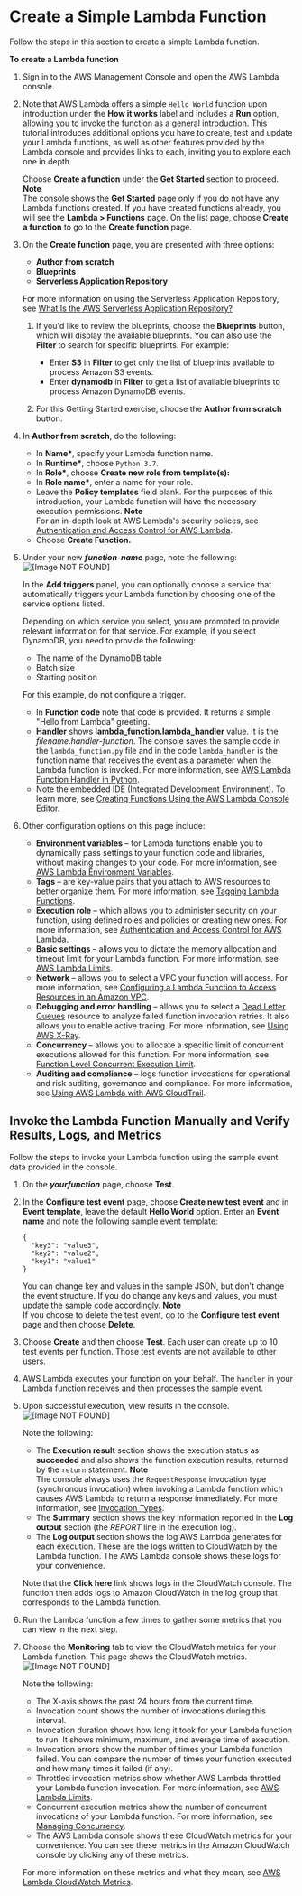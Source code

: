 # Create a Simple Lambda Function<a name="get-started-create-function"></a>

Follow the steps in this section to create a simple Lambda function\.

**To create a Lambda function**

1. Sign in to the AWS Management Console and open the AWS Lambda console\.

1. Note that AWS Lambda offers a simple `Hello World` function upon introduction under the **How it works** label and includes a **Run** option, allowing you to invoke the function as a general introduction\. This tutorial introduces additional options you have to create, test and update your Lambda functions, as well as other features provided by the Lambda console and provides links to each, inviting you to explore each one in depth\. 

   Choose **Create a function** under the **Get Started** section to proceed\.
**Note**  
The console shows the **Get Started** page only if you do not have any Lambda functions created\. If you have created functions already, you will see the **Lambda > Functions** page\. On the list page, choose **Create a function** to go to the **Create function** page\. 

1. On the **Create function** page, you are presented with three options:
   + **Author from scratch**
   + **Blueprints**
   + **Serverless Application Repository**

   For more information on using the Serverless Application Repository, see [What Is the AWS Serverless Application Repository?](https://docs.aws.amazon.com/serverlessrepo/latest/devguide/what-is-serverlessrepo.html)

   1. If you'd like to review the blueprints, choose the **Blueprints** button, which will display the available blueprints\. You can also use the **Filter** to search for specific blueprints\. For example: 
      + Enter **S3** in **Filter** to get only the list of blueprints available to process Amazon S3 events\.
      + Enter **dynamodb** in **Filter** to get a list of available blueprints to process Amazon DynamoDB events\.

   1. For this Getting Started exercise, choose the **Author from scratch** button\.

1. In **Author from scratch**, do the following:
   + In **Name\***, specify your Lambda function name\.
   + In **Runtime\***, choose `Python 3.7`\.
   + In **Role\***, choose **Create new role from template\(s\):**
   + In **Role name\***, enter a name for your role\.
   + Leave the **Policy templates** field blank\. For the purposes of this introduction, your Lambda function will have the necessary execution permissions\.
**Note**  
For an in\-depth look at AWS Lambda's security polices, see [Authentication and Access Control for AWS Lambda](lambda-auth-and-access-control.md)\.
   + Choose **Create Function\.**

1. Under your new ***function\-name*** page, note the following:   
![\[Image NOT FOUND\]](http://docs.aws.amazon.com/lambda/latest/dg/images/new_console1.png)

   In the **Add triggers** panel, you can optionally choose a service that automatically triggers your Lambda function by choosing one of the service options listed\.

   Depending on which service you select, you are prompted to provide relevant information for that service\. For example, if you select DynamoDB, you need to provide the following: 
   + The name of the DynamoDB table
   + Batch size
   + Starting position

   For this example, do not configure a trigger\.
   + In **Function code** note that code is provided\. It returns a simple "Hello from Lambda" greeting\.
   + **Handler** shows **lambda\_function\.lambda\_handler** value\. It is the *filename*\.*handler\-function*\. The console saves the sample code in the `lambda_function.py` file and in the code `lambda_handler` is the function name that receives the event as a parameter when the Lambda function is invoked\. For more information, see [AWS Lambda Function Handler in Python](python-programming-model-handler-types.md)\.
   + Note the embedded IDE \(Integrated Development Environment\)\. To learn more, see [Creating Functions Using the AWS Lambda Console Editor](code-editor.md)\.

1. Other configuration options on this page include:
   + **Environment variables** – for Lambda functions enable you to dynamically pass settings to your function code and libraries, without making changes to your code\. For more information, see [AWS Lambda Environment Variables](env_variables.md)\.
   + **Tags** – are key\-value pairs that you attach to AWS resources to better organize them\. For more information, see [Tagging Lambda Functions](tagging.md)\.
   + **Execution role** – which allows you to administer security on your function, using defined roles and policies or creating new ones\. For more information, see [Authentication and Access Control for AWS Lambda](lambda-auth-and-access-control.md)\.
   + **Basic settings** – allows you to dictate the memory allocation and timeout limit for your Lambda function\. For more information, see [AWS Lambda Limits](limits.md)\.
   + **Network** – allows you to select a VPC your function will access\. For more information, see [Configuring a Lambda Function to Access Resources in an Amazon VPC](vpc.md)\.
   + **Debugging and error handling** – allows you to select a [Dead Letter Queues](dlq.md) resource to analyze failed function invocation retries\. It also allows you to enable active tracing\. For more information, see [Using AWS X\-Ray](lambda-x-ray.md)\. 
   + **Concurrency** – allows you to allocate a specific limit of concurrent executions allowed for this function\. For more information, see [Function Level Concurrent Execution Limit](concurrent-executions.md#per-function-concurrency)\. 
   + **Auditing and compliance** – logs function invocations for operational and risk auditing, governance and compliance\. For more information, see [Using AWS Lambda with AWS CloudTrail](with-cloudtrail.md)\. 

## Invoke the Lambda Function Manually and Verify Results, Logs, and Metrics<a name="get-started-invoke-manually"></a>

Follow the steps to invoke your Lambda function using the sample event data provided in the console\.

1. On the ***yourfunction*** page, choose **Test**\.

1. In the **Configure test event** page, choose **Create new test event** and in **Event template**, leave the default **Hello World** option\. Enter an **Event name** and note the following sample event template:

   ```
   {
     "key3": "value3",
     "key2": "value2",
     "key1": "value1"
   }
   ```

   You can change key and values in the sample JSON, but don't change the event structure\. If you do change any keys and values, you must update the sample code accordingly\. 
**Note**  
If you choose to delete the test event, go to the **Configure test event** page and then choose **Delete**\.

1. Choose **Create** and then choose **Test**\. Each user can create up to 10 test events per function\. Those test events are not available to other users\.

1. AWS Lambda executes your function on your behalf\. The `handler` in your Lambda function receives and then processes the sample event\. 

1. Upon successful execution, view results in the console\.   
![\[Image NOT FOUND\]](http://docs.aws.amazon.com/lambda/latest/dg/images/getting-started-v2-execution-result.png)

   Note the following:
   + The **Execution result** section shows the execution status as **succeeded** and also shows the function execution results, returned by the `return` statement\.
**Note**  
The console always uses the `RequestResponse` invocation type \(synchronous invocation\) when invoking a Lambda function which causes AWS Lambda to return a response immediately\. For more information, see [Invocation Types](invocation-options.md)\.
   + The **Summary** section shows the key information reported in the **Log output** section \(the *REPORT* line in the execution log\)\.
   + The **Log output** section shows the log AWS Lambda generates for each execution\. These are the logs written to CloudWatch by the Lambda function\. The AWS Lambda console shows these logs for your convenience\.

   Note that the **Click here** link shows logs in the CloudWatch console\. The function then adds logs to Amazon CloudWatch in the log group that corresponds to the Lambda function\.

1. Run the Lambda function a few times to gather some metrics that you can view in the next step\.

1. Choose the **Monitoring** tab to view the CloudWatch metrics for your Lambda function\. This page shows the CloudWatch metrics\.  
![\[Image NOT FOUND\]](http://docs.aws.amazon.com/lambda/latest/dg/images/getting-started-v2-execution-metrics.png)

   Note the following:
   + The X\-axis shows the past 24 hours from the current time\.
   + Invocation count shows the number of invocations during this interval\.
   + Invocation duration shows how long it took for your Lambda function to run\. It shows minimum, maximum, and average time of execution\.
   + Invocation errors show the number of times your Lambda function failed\. You can compare the number of times your function executed and how many times it failed \(if any\)\.
   + Throttled invocation metrics show whether AWS Lambda throttled your Lambda function invocation\. For more information, see [AWS Lambda Limits](limits.md)\.
   + Concurrent execution metrics show the number of concurrent invocations of your Lambda function\. For more information, see [Managing Concurrency](concurrent-executions.md)\.
   + The AWS Lambda console shows these CloudWatch metrics for your convenience\. You can see these metrics in the Amazon CloudWatch console by clicking any of these metrics\.

   For more information on these metrics and what they mean, see [AWS Lambda CloudWatch Metrics](monitoring-functions-metrics.md#lambda-cloudwatch-metrics)\.

